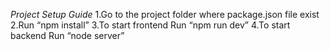 *Project Setup Guide*
1.Go to the project folder where package.json file exist
2.Run “npm install”
3.To start frontend Run “npm run dev”
4.To start backend Run “node server”

